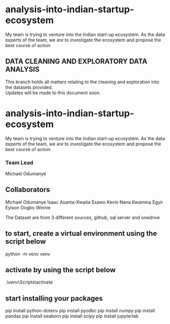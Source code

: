 # analysis-into-indian-startup-ecosystem
My team is trying to venture into the Indian start-up ecosystem. As the data experts of the team, we are to investigate the ecosystem and propose the best course of action.

## DATA CLEANING AND EXPLORATORY DATA ANALYSIS
This branch holds all matters relating to the cleaning and exploration into the datasets provided.  
Updates will be made to this document soon.


# analysis-into-indian-startup-ecosystem
My team is trying to venture into the Indian start-up ecosystem. As the data experts of the team, we are to investigate the ecosystem and propose the best course of action.


### Team Lead
Michael Odumanye


## Collaborators
Michael Odumanye
Isaac Asanta-Kwatia
Esawo Kevin
Nana Kwamina Egyir Eyison
Dogbo Winnie

The Dataset are from 3 different sources, github, sql server and onedrive
## to start, create a virtual environment using the script below

python -m venv venv

## activate by using the script below

.\venv\Scripts\activate

## start installing your packages

pip install python-dotenv
pip install pyodbc
pip install numpy
pip install pandas
pip install seaborn
pip install scipy
pip install jupyterlab
